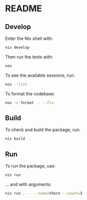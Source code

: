 # README

## Develop

Enter the Nix shell with:

```sh
nix develop
```

Then run the tests with:

```sh
nox
```

To see the available sessions, run:

```sh
nox --list
```

To format the codebase:

```sh
nox -s format -- --fix
```

## Build

To check and build the package, run:

```sh
nix build
```

## Run

To run the package, use:

```sh
nix run
```

... and with arguments:

```sh
nix run . -- --name=there --count=3
```
